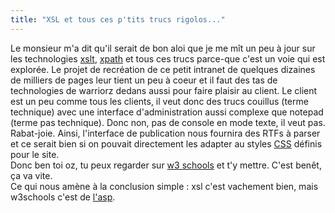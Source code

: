 ```yaml
---
title: "XSL et tous ces p'tits trucs rigolos..."
---
```


Le monsieur m'a dit qu'il serait de bon aloi que je me mît un peu à jour sur
les technologies [xslt](http://www.w3.org/Style/XSL/),
[xpath](http://www.w3.org/TR/xpath) et tous ces trucs parce-que c'est un voie
qui est explorée. Le projet de recréation de ce petit intranet de quelques
dizaines de milliers de pages leur tient un peu à coeur et il faut des tas de
technologies de warriorz dedans aussi pour faire plaisir au client. Le client
est un peu comme tous les clients, il veut donc des trucs couillus (terme
technique) avec une interface d'administration aussi complexe que notepad
(terme pas technique). Donc non, pas de console en mode texte, il veut pas.
Rabat-joie. Ainsi, l'interface de publication nous fournira des RTFs à parser
et ce serait bien si on pouvait directement les adapter au styles
[CSS](http://www.w3.org/Style/CSS/) définis pour le site.  
Donc ben toi oz, tu peux regarder sur [w3
schools](http://www.w3schools.com/xsl/default.asp) et t'y mettre. C'est benêt,
ça va vite.  
Ce qui nous amène à la conclusion simple : xsl c'est vachement bien, mais
w3schools c'est de [l'asp](http://www.asp.net/).

